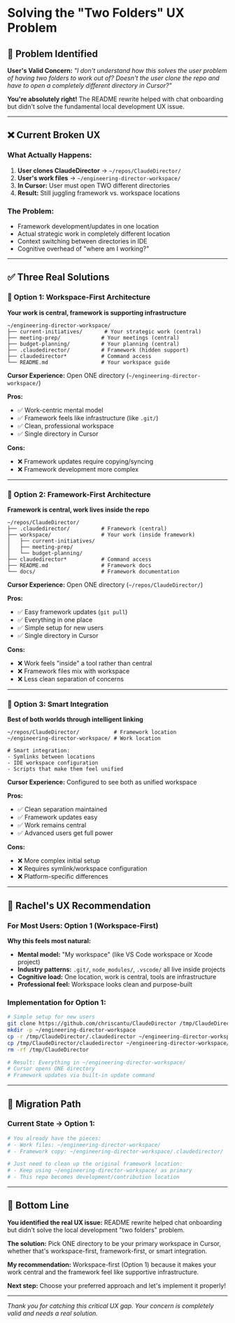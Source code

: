# Solving the "Two Folders" UX Problem

## 🚨 **Problem Identified**

**User's Valid Concern:** *"I don't understand how this solves the user problem of having two folders to work out of? Doesn't the user clone the repo and have to open a completely different directory in Cursor?"*

**You're absolutely right!** The README rewrite helped with chat onboarding but didn't solve the fundamental local development UX issue.

---

## ❌ **Current Broken UX**

### **What Actually Happens:**
1. **User clones ClaudeDirector** → `~/repos/ClaudeDirector/`
2. **User's work files** → `~/engineering-director-workspace/`  
3. **In Cursor:** User must open TWO different directories
4. **Result:** Still juggling framework vs. workspace locations

### **The Problem:**
- Framework development/updates in one location
- Actual strategic work in completely different location
- Context switching between directories in IDE
- Cognitive overhead of "where am I working?"

---

## ✅ **Three Real Solutions**

### **🎯 Option 1: Workspace-First Architecture**
**Your work is central, framework is supporting infrastructure**

```
~/engineering-director-workspace/
├── current-initiatives/       # Your strategic work (central)
├── meeting-prep/             # Your meetings (central)  
├── budget-planning/          # Your planning (central)
├── .claudedirector/          # Framework (hidden support)
├── claudedirector*           # Command access
└── README.md                 # Your workspace guide
```

**Cursor Experience:** Open ONE directory (`~/engineering-director-workspace/`)

**Pros:**
- ✅ Work-centric mental model
- ✅ Framework feels like infrastructure (like `.git/`)
- ✅ Clean, professional workspace
- ✅ Single directory in Cursor

**Cons:**
- ❌ Framework updates require copying/syncing
- ❌ Framework development more complex

---

### **🎯 Option 2: Framework-First Architecture**  
**Framework is central, work lives inside the repo**

```
~/repos/ClaudeDirector/
├── .claudedirector/          # Framework (central)
├── workspace/                # Your work (inside framework)
│   ├── current-initiatives/
│   ├── meeting-prep/
│   └── budget-planning/
├── claudedirector*           # Command access
├── README.md                 # Framework docs
└── docs/                     # Framework documentation
```

**Cursor Experience:** Open ONE directory (`~/repos/ClaudeDirector/`)

**Pros:**
- ✅ Easy framework updates (`git pull`)
- ✅ Everything in one place
- ✅ Simple setup for new users
- ✅ Single directory in Cursor

**Cons:**
- ❌ Work feels "inside" a tool rather than central
- ❌ Framework files mix with workspace
- ❌ Less clean separation of concerns

---

### **🎯 Option 3: Smart Integration** 
**Best of both worlds through intelligent linking**

```
~/repos/ClaudeDirector/           # Framework location
~/engineering-director-workspace/ # Work location

# Smart integration:
- Symlinks between locations
- IDE workspace configuration 
- Scripts that make them feel unified
```

**Cursor Experience:** Configured to see both as unified workspace

**Pros:**
- ✅ Clean separation maintained
- ✅ Framework updates easy
- ✅ Work remains central
- ✅ Advanced users get full power

**Cons:**
- ❌ More complex initial setup
- ❌ Requires symlink/workspace configuration
- ❌ Platform-specific differences

---

## 🎨 **Rachel's UX Recommendation**

### **For Most Users: Option 1 (Workspace-First)**

**Why this feels most natural:**
- **Mental model:** "My workspace" (like VS Code workspace or Xcode project)
- **Industry patterns:** `.git/`, `node_modules/`, `.vscode/` all live inside projects
- **Cognitive load:** One location, work is central, tools are infrastructure
- **Professional feel:** Workspace looks clean and purpose-built

### **Implementation for Option 1:**
```bash
# Simple setup for new users
git clone https://github.com/chriscantu/ClaudeDirector /tmp/ClaudeDirector
mkdir -p ~/engineering-director-workspace
cp -r /tmp/ClaudeDirector/.claudedirector ~/engineering-director-workspace/
cp /tmp/ClaudeDirector/claudedirector ~/engineering-director-workspace/
rm -rf /tmp/ClaudeDirector

# Result: Everything in ~/engineering-director-workspace/
# Cursor opens ONE directory
# Framework updates via built-in update command
```

---

## 🔄 **Migration Path**

### **Current State → Option 1:**
```bash
# You already have the pieces:
# - Work files: ~/engineering-director-workspace/
# - Framework copy: ~/engineering-director-workspace/.claudedirector/

# Just need to clean up the original framework location:
# - Keep using ~/engineering-director-workspace/ as primary
# - This repo becomes development/contribution location
```

---

## 🎯 **Bottom Line**

**You identified the real UX issue:** README rewrite helped chat onboarding but didn't solve the local development "two folders" problem.

**The solution:** Pick ONE directory to be your primary workspace in Cursor, whether that's workspace-first, framework-first, or smart integration.

**My recommendation:** Workspace-first (Option 1) because it makes your work central and the framework feel like supportive infrastructure.

**Next step:** Choose your preferred approach and let's implement it properly!

---

*Thank you for catching this critical UX gap. Your concern is completely valid and needs a real solution.*
